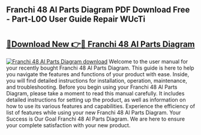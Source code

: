 ## Franchi 48 Al Parts Diagram PDF Download Free - Part-L0O User Guide Repair WUcTi

# <h2><a href="http://dfi0xx.blite.top/?on=Franchi+48+Al+Parts+Diagram">🔗Download New 👉🔴 Franchi 48 Al Parts Diagram</a></h2>

[![Franchi 48 Al Parts Diagram download](https://i.imgur.com/lujVjoI.png)](http://dfi0xx.blite.top/?on=Franchi+48+Al+Parts+Diagram)
Welcome to the user manual for your recently bought Franchi 48 Al Parts Diagram. This guide is here to help you navigate the features and functions of your product with ease. Inside, you will find detailed instructions for installation, operation, maintenance, and troubleshooting. Before you begin using your Franchi 48 Al Parts Diagram, please take a moment to read this manual carefully. It includes detailed instructions for setting up the product, as well as information on how to use its various features and capabilities. Experience the efficiency of list of features while using your new Franchi 48 Al Parts Diagram. Your Success is Our Goal Franchi 48 Al Parts Diagram. We are here to ensure your complete satisfaction with your new product.
